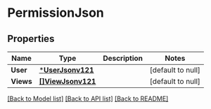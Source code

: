 # PermissionJson

## Properties
Name | Type | Description | Notes
------------ | ------------- | ------------- | -------------
**User** | [***UserJsonv121**](UserJSONV121.md) |  | [default to null]
**Views** | [**[]ViewJsonv121**](ViewJSONV121.md) |  | [default to null]

[[Back to Model list]](../README.md#documentation-for-models) [[Back to API list]](../README.md#documentation-for-api-endpoints) [[Back to README]](../README.md)



